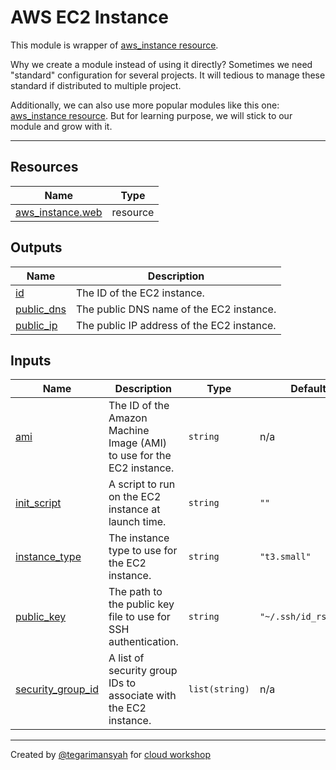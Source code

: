 # AWS EC2 Instance

This module is wrapper of [aws\_instance resource](https://registry.terraform.io/providers/hashicorp/aws/latest/docs/resources/instance).

Why we create a module instead of using it directly? Sometimes we need "standard" configuration for several projects. It will tedious to manage these standard if distributed to multiple project.

Additionally, we can also use more popular modules like this one: [aws\_instance resource](https://registry.terraform.io/providers/hashicorp/aws/latest/docs/resources/instance).
But for learning purpose, we will stick to our module and grow with it.

---

## Resources

| Name | Type |
|------|------|
| [aws_instance.web](https://registry.terraform.io/providers/hashicorp/aws/latest/docs/resources/instance) | resource |

## Outputs

| Name | Description |
|------|-------------|
| <a name="output_id"></a> [id](#output\_id) | The ID of the EC2 instance. |
| <a name="output_public_dns"></a> [public\_dns](#output\_public\_dns) | The public DNS name of the EC2 instance. |
| <a name="output_public_ip"></a> [public\_ip](#output\_public\_ip) | The public IP address of the EC2 instance. |

## Inputs

| Name | Description | Type | Default | Required |
|------|-------------|------|---------|:--------:|
| <a name="input_ami"></a> [ami](#input\_ami) | The ID of the Amazon Machine Image (AMI) to use for the EC2 instance. | `string` | n/a | yes |
| <a name="input_init_script"></a> [init\_script](#input\_init\_script) | A script to run on the EC2 instance at launch time. | `string` | `""` | no |
| <a name="input_instance_type"></a> [instance\_type](#input\_instance\_type) | The instance type to use for the EC2 instance. | `string` | `"t3.small"` | no |
| <a name="input_public_key"></a> [public\_key](#input\_public\_key) | The path to the public key file to use for SSH authentication. | `string` | `"~/.ssh/id_rsa.pub"` | no |
| <a name="input_security_group_id"></a> [security\_group\_id](#input\_security\_group\_id) | A list of security group IDs to associate with the EC2 instance. | `list(string)` | n/a | yes |

---

Created by [@tegarimansyah](https://github.com/tegarimansyah) for [cloud workshop](https://github.com/tegarimansyah/cloud-workshop)
